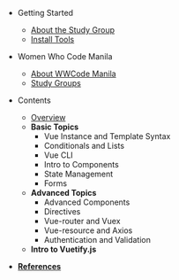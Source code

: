- Getting Started
  - [About the Study Group](README.md)
  - [Install Tools](getting_started/install_tools.md)

- Women Who Code Manila
  - [About WWCode Manila](wwcodemanila/about.md)
  - [Study Groups](wwcodemanila/study_groups.md)

- Contents
  - [Overview](contents/overview.md)
  - **Basic Topics**
    - Vue Instance and Template Syntax
    - Conditionals and Lists
    - Vue CLI
    - Intro to Components
    - State Management
    - Forms
  - **Advanced Topics**
    - Advanced Components
    - Directives
    - Vue-router and Vuex
    - Vue-resource and Axios
    - Authentication and Validation
  - **Intro to Vuetify.js**

- [**References**](resources/references.md)
